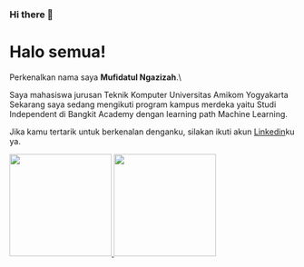 ### Hi there 👋
# Halo semua! 

Perkenalkan nama saya **Mufidatul Ngazizah**.\

Saya mahasiswa jurusan Teknik Komputer Universitas Amikom Yogyakarta
Sekarang saya sedang mengikuti program kampus merdeka yaitu Studi Independent di Bangkit Academy
dengan learning path Machine Learning.

Jika kamu tertarik untuk berkenalan denganku, silakan ikuti akun [Linkedin](https://www.linkedin.com/in/mufidatul-ngazizah-6b7907224/)ku ya.

<p align="left">
<a href="https://github.com/gilangadhan">
  <img height="180em" src="https://github-readme-stats-eight-theta.vercel.app/api?username=gilangadhan&show_icons=true&theme=algolia&include_all_commits=true&count_private=true"/>
  <img height="180em" src="https://github-readme-stats-eight-theta.vercel.app/api/top-langs/?username=gilangadhan&layout=compact&langs_count=8&theme=algolia"/>
</a>
</p>
